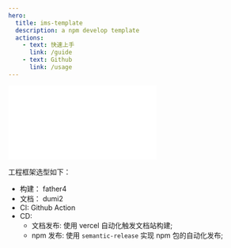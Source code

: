 ```yaml
---
hero:
  title: ims-template
  description: a npm develop template
  actions:
    - text: 快速上手
      link: /guide
    - text: Github
      link: /usage
---
```


<embed src="../README.md"></embed>

工程框架选型如下：

- 构建： father4
- 文档： dumi2
- CI: Github Action
- CD:
  - 文档发布: 使用 vercel 自动化触发文档站构建;
  - npm 发布: 使用 `semantic-release` 实现 npm 包的自动化发布;
